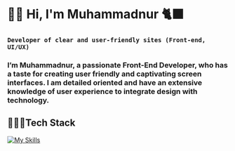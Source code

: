 # 👋🏻 Hi, I'm Muhammadnur 🐈‍⬛

### **`Developer of clear and user-friendly sites (Front-end, UI/UX)`**

### I’m Muhammadnur, a passionate Front-End Developer, who has a taste for creating user friendly and captivating screen interfaces. I am detailed oriented and have an extensive knowledge of user experience to integrate design with technology.

## 🧑🏻‍💻Tech Stack
[![My Skills](https://skillicons.dev/icons?i=html,css,sass,js,git,bootstrap,figma,vscode)](https://skillicons.dev)